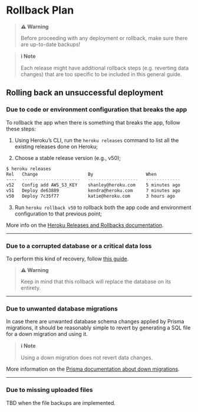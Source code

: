 # Rollback Plan

> **:warning: Warning**
>
> Before proceeding with any deployment or rollback, make sure there are up-to-date backups!

> **ℹ️ Note**
>
> Each release might have additional rollback steps (e.g. reverting data changes) that are too specific to be included in this general guide.

## Rolling back an unsuccessful deployment

### Due to code or environment configuration that breaks the app

To rollback the app when there is something that breaks the app, follow these steps:

1. Using Heroku’s CLI, run the `heroku releases` command to list all the existing releases done on Heroku;

2. Choose a stable release version (e.g., v50);

```bash
$ heroku releases
Rel   Change                   By                    When
----  ----------------------   -------------------   -------------
v52   Config add AWS_S3_KEY    shanley@heroku.com    5 minutes ago
v51   Deploy de63889           kendra@heroku.com     7 minutes ago
v50   Deploy 7c35f77           katie@heroku.com      3 hours ago
```

3. Run `heroku rollback v50` to rollback both the app code and environment configuration to that previous point;

More info on the [Heroku Releases and Rollbacks documentation](https://blog.heroku.com/releases-and-rollbacks).

---

### Due to a corrupted database or a critical data loss

To perform this kind of recovery, follow [this guide](https://devcenter.heroku.com/articles/heroku-postgres-rollback#common-use-case-recovery-after-a-critical-data-loss).

> **:warning: Warning**
>
> Keep in mind that this rollback will replace the database on its entirety.

---

### Due to unwanted database migrations

In case there are unwanted database schema changes applied by Prisma migrations, it should be reasonably simple to revert by generating a SQL file for a down migration and using it.

> **ℹ️ Note**
>
> Using a down migration does not revert data changes.

More information on the [Prisma documentation about down migrations](https://www.prisma.io/docs/guides/database/developing-with-prisma-migrate/generating-down-migrations).

---

### Due to missing uploaded files

TBD when the file backups are implemented.
